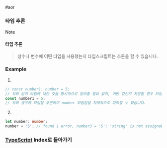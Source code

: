 #aor 
### 타입 추론
>[!note]
>#### 타입 추론
>
>>상수나 변수에 어떤 타입을 사용했는지 타입스크립트는 추론을 할 수 있습니다.
### Example
1. 
```ts
// const number1: number = 5; 
// 위와 같이 타입에 대한 것을 명시적으로 알려줄 필요 없이, 어떤 값인지 저장할 경우 타입스크립트는 직접 추론을 하여 어떤 타입인지 자체적으로 고려합니다.
const number1 = 5;
// 위의 경우에 타입을 추론하여 number 타입임을 자체적으로 파악할 수 있습니다.
```
2. 
```ts
let number: number;
number = '5'; // found 1 error, number3 = '5'; 'string' is not assignable to type 'number'
```
### [TypeScript](AOR/Dev-Index/TypeScript.md) Index로 돌아가기
